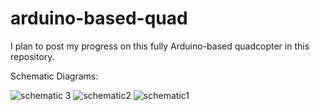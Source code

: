 # arduino-based-quad
I plan to post my progress on this fully Arduino-based quadcopter in this repository. 

Schematic Diagrams:


![schematic 3](https://user-images.githubusercontent.com/79127315/108562051-1d870600-72b4-11eb-8041-02b1df31d420.jpg)
![schematic2](https://user-images.githubusercontent.com/79127315/108562062-21b32380-72b4-11eb-94cd-e28dde03633f.JPG)
![schematic1](https://user-images.githubusercontent.com/79127315/108562064-22e45080-72b4-11eb-9c4a-937d8a05cc9e.JPG)
